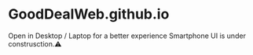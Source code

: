 # GoodDealWeb.github.io
Open in Desktop / Laptop for a better experience
Smartphone UI is under construsction.⚠
